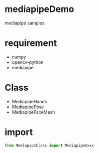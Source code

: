 # mediapipeDemo
mediapipe samples

# requirement
- numpy
- opencv-python
- mediapipe

# Class
- MediapipeHands
- MediapipePose
- MediapipeFaceMesh

# import
```python
from MediapipeClass import MediapipeXxxx
```

